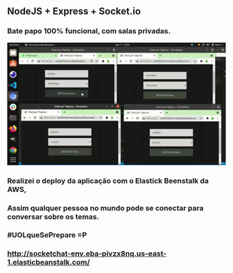 ## NodeJS + Express + Socket.io
### Bate papo 100% funcional, com salas privadas.
![](/sk.gif)
### Realizei o deploy da aplicação com o Elastick Beenstalk da AWS,
### Assim qualquer pessoa no mundo pode se conectar para conversar sobre os temas.
### #UOLqueSePrepare =P
### http://socketchat-env.eba-pivzx8nq.us-east-1.elasticbeanstalk.com/
